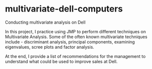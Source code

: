 # multivariate-dell-computers
Conducting multivariate analysis on Dell 

In this project, I practice using JMP to perform different techniques on Multivariate Analysis. 
Some of the often known multivariate techniques include - discriminant analysis, principal components, examining eigenvalues, scree plots and factor analysis. 

At the end, I provide a list of recommendations for the management to understand what could be used to improve sales at Dell. 
